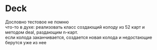 # Deck

Дословно тестовое не помню  
что-то в духе: реализовать класс создающий колоду из 52 карт и методом deal, раздающим n-карт.  
если колода заканчивается, создается новая колода и недостающие берутся уже из нее
